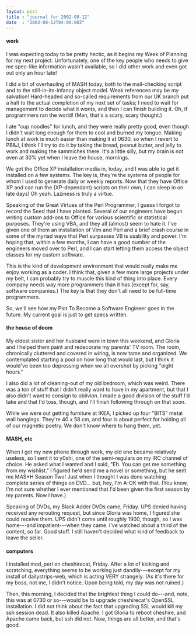 ```yaml
---
layout: post
title : "journal for 2002-08-12"
date  : "2002-08-12T04:00:00Z"
---
```

<h4>work</h4>I was expecting today to be pretty hectic, as it begins my Week of Planning for my next project.  Unfortunately, one of the key people who needs to give me spec-like information wasn't available, so I did other work and even got out only an hour late!

I did a bit of overhauling of MASH today, both to the mail-checking script and to the still-in-its-infancy object model.  Weak references may be my salvation! Hard-headed and so-called requirements from our UK branch put a halt to the actual completion of my next set of tasks;  I need to wait for management to decide what it <em>wants</em>, and then I can finish building it.  Oh, if programmers ran the world!  (Man, that's a scary, scary thought.)

I ate "cup noodles" for lunch, and they were really pretty good, even though I didn't wait long enough for them to cool and burned my tongue.  Making lunch at work is much easier than making it at 0630, so when I revert to PB&amp;J, I think I'll try to do it by taking the bread, peanut butter, and jelly to work and making the sammiches there.  It's a little silly, but my brain is not even at 30% yet when I leave the house, mornings.

We got the Office XP installation media in, today, and I was able to get it installed on a few systems.  The key is, they're the systems of people for whom I used to generate daily or weekly reports.  Now that they have Office XP and can run the (XP-dependant) scripts on their own, I can sleep in on late days! Oh yeah.  Laziness is truly a virtue.

Speaking of the Great Virtues of the Perl Programmer, I guess I forgot to record the Seed that I have planted.  Several of our engineers have begun writing custom add-ons to Office for various scientific or statistical purposes.  They're using VBA, and they all (almost) seem to hate it.  I've given one of them an installation of Vim and Perl and a brief crash course in some of the myriad ways that Perl surpasses VB is usability and power.  I'm hoping that, within a few months, I can have a good number of the engineers moved over to Perl, and I can start letting them access the object classes for my custom software.

This is the kind of development environment that would really make me enjoy working as a coder.  I think that, given a few more large projects under my belt, I can probably try to muscle this kind of thing into place.  Every company needs way more programmers than it has (except for, say, software companies.)  The key is that they don't all need to be full-time programmers.

So, we'll see how my Plot To Become a Software Engineer goes in the future.  My current goal is just to get specs written.<h4>the house of doom</h4>My eldest sister and her husband were in town this weekend, and Gloria and I helped them paint and redecorate my parents' TV room.  The room, chronically cluttered and covered in wiring, is now tame and organized.  We contemplated starting a pool on how long that would last, but I think it would've been too depressing when we all overshot by picking "eight hours."

I also did a lot of cleaning-out of my old bedroom, which was weird.  There was a ton of stuff that I didn't really want to have in my apartment, but that I also didn't want to consign to oblivion.  I made a good division of the stuff I'd take and that I'd toss, though, and I'll finish following through on that soon.  

While we were out getting furniture at IKEA, I picked up four "BITS" metal wall hangings.  They're 40 x 58 cm, and four is about perfect for holding all of our magnetic poetry.  We don't know where to hang them, yet.<h4>MASH, etc</h4>When I got my new phone through work, my old one became relatively useless, so I sent it to y0shi, one of the semi-regulars on my IRC channel of choice.  He asked what I wanted and I said, "Eh.  You can get me something from my wishlist."  I figured he'd send me a novel or something, but he sent me M*A*S*H Season Two!  Just when I thought I was done watching complete series of things on DVD... but, hey, I'm A-OK with that.  (You know, I'm not sure whether I ever mentioned that I'd been given the first season by my parents.  Now I have.)

Speaking of DVDs, my Black Adder DVDs came, Friday.  UPS denied having received any rerouting request, but since Gloria was home, I figured she could receive them.  UPS didn't come until roughly 1900, though, so I was home---and impatient---when they came.  I've watched about a third of the content, so far.  Good stuff.  I still haven't decided what kind of feedback to leave the seller.<h4>computers</h4>I installed mod_perl on cheshirecat, Friday.  After a lot of kicking and scratching, everything seems to be working just dandily---except for my install of dailystrips-web, which is acting VERY strangely.  (As it's there for my boss, not me, I didn't notice.  Upon being told, my day was not ruined.)  

Then, this morning, I decided that the brightest thing I could do---and, note, this was at 0730 or so---would be to upgrade cheshirecat's OpenSSL installation.  I did not think about the fact that upgrading SSL would kill my ssh session dead.  It also killed Apache.  I got Gloria to reboot cheshire, and Apache came back, but ssh did not.  Now, things are all better, and that's good.

